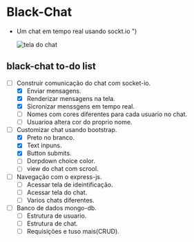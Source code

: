 # Black-Chat

- Um chat em tempo real usando sockt.io ")

    ![tela do chat](https://imgur.com/L8ZeDGe)

## black-chat to-do list

- [ ] Construir comunicação do chat com socket-io.
    - [x] Enviar mensagens.
    - [x] Renderizar mensagens na tela.
    - [x] Sicronizar menssgens em tempo real.
    - [ ] Nomes com cores diferentes para cada usuario no chat.
    - [ ] Usuarioa altera cor do proprio nome.

- [ ] Customizar chat usando bootstrap.
    - [x] Preto no branco.
    - [x] Text inpuns.
    - [x] Button submits.
    - [ ] Dorpdown choice color.
    - [ ] view do chat com scrool.

- [ ] Navegação com o express-js.
    - [ ] Acessar tela de ideintificação.
    - [ ] Acessar tela do chat.
    - [ ] Varios chats diferentes.

- [ ] Banco de dados mongo-db.
    - [ ] Estrutura de usuario.
    - [ ] Estrutura de chat.
    - [ ] Requisições e tuso mais(CRUD).
